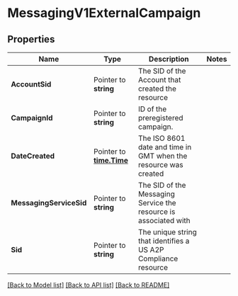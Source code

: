 # MessagingV1ExternalCampaign

## Properties

Name | Type | Description | Notes
------------ | ------------- | ------------- | -------------
**AccountSid** | Pointer to **string** | The SID of the Account that created the resource |
**CampaignId** | Pointer to **string** | ID of the preregistered campaign. |
**DateCreated** | Pointer to [**time.Time**](time.Time.md) | The ISO 8601 date and time in GMT when the resource was created |
**MessagingServiceSid** | Pointer to **string** | The SID of the Messaging Service the resource is associated with |
**Sid** | Pointer to **string** | The unique string that identifies a US A2P Compliance resource |

[[Back to Model list]](../README.md#documentation-for-models) [[Back to API list]](../README.md#documentation-for-api-endpoints) [[Back to README]](../README.md)


